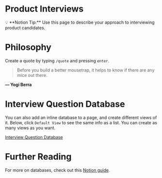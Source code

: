 # Product Interviews

<aside>
💡 **Notion Tip:** Use this page to describe your approach to interviewing product candidates.

</aside>

# Philosophy

Create a quote by typing `/quote` and pressing `enter`.

> Before you build a better mousetrap, it helps to know if there are any mice out there.
> 

**— Yogi Berra**

# Interview Question Database

You can also add an inline database to a page, and create different views of it. Below, click `Default View` to see the same info as a list. You can create as many views as you want.

[Interview Question Database](Product%20Interviews%207f1d56a449ea472c82d853af375ebd70/Interview%20Question%20Database%20f00fb5337a004c7e8645ca59e8e97216.md)

# Further Reading

For more on databases, check out this [Notion guide](https://www.notion.so/fd8cd2d212f74c50954c11086d85997e).